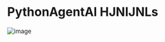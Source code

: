 # PythonAgentAI HJNIJNLs
![image](https://github.com/user-attachments/assets/29d1b78b-f8ad-4ba6-bf78-7f363be4a7f1)
